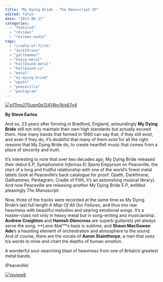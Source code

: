 ```yaml
---
title: "My Dying Bride - The Manuscript EP"
edited: false
date: "2013-06-17"
categories:
  - "featured"
  - "reviews"
  - "reviews-audio"
tags:
  - "cradle-of-filth"
  - "darkthrone"
  - "gallhammer"
  - "heavy-metal"
  - "hellbound-metal"
  - "hellbound-ca"
  - "metal"
  - "my-dying-bride"
  - "opeth"
  - "peaceville"
  - "pentagram"
---
```


[![p17mp270upn0p12414bv1kls67n4](http://www.hellbound.ca/wp-content/uploads/2013/06/p17mp270upn0p12414bv1kls67n4.png)](http://www.hellbound.ca/wp-content/uploads/2013/06/p17mp270upn0p12414bv1kls67n4.png)

**By Steve Earles**

And so, 23 years after forming in Bradford, England, astoundingly **My Dying Bride** still not only maintain their own high standards but actually exceed them. How many bands that formed in 1990 can say that, if they still exist, and even if they do, it’s doubtful that many of them exist for all the right reasons that My Dying Bride do, to create heartfelt music that comes from a place of sincerity and truth.

It’s interesting to note that over two decades ago, My Dying Bride released their debut E.P, _Symphonarie Infernus Et Spera Empyrium_ on Peaceville, the start of a long and fruitful relationship with one of the world’s finest metal labels (look at Peaceville’s back catalogue for proof: Opeth, Darkthrone, Gallhammer, Pentagram, Cradle of Filth, it’s an astonishing musical library). And now Peaceville are releasing another My Dying Bride E.P, entitled pleasingly _The Manuscript_.

Now, three of the tracks were recorded at the same time as My Dying Bride’s last full length _A Map Of All Our Failures_, and thus mix raw heaviness with beautiful melodies and searing emotional songs. It’s a master-class not only in heavy metal but in song-writing and musicianship. **Andrew Craighton** and **Hamish Glencross** are superb guitarists yet always serve the song. **Lene Abé’**s bass is sublime, and **Shaun MacGowan Ade**’s a haunting element of orchestration and atmosphere to the sound. And of course, there are the vocals of **Aaron Stainthorpe**, a man that uses his words to mine and chart the depths of human emotion.

A wonderful soul-searching blast of heaviness from one of Britain’s greatest metal bands.

(Peaceville)

[![review8](http://www.hellbound.ca/wp-content/uploads/2009/07/review8.png)](http://www.hellbound.ca/wp-content/uploads/2009/07/review8.png)

